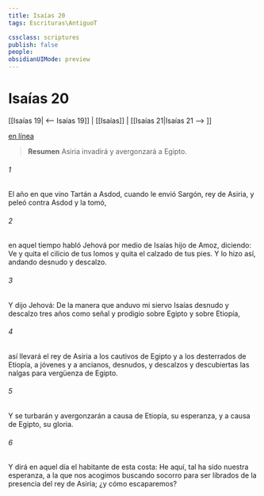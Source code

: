 ```yaml
---
title: Isaías 20
tags: Escrituras\AntiguoT

cssclass: scriptures
publish: false
people:
obsidianUIMode: preview
---
```


# Isaías 20
[[Isaías 19| <-- Isaías 19]] | [[Isaías]] | [[Isaías 21|Isaías 21 --> ]]

[en línea](https://churchofjesuschrist.org/study/scriptures/ot/isa/20?lang=spa)

> __Resumen__
Asiria invadirá y avergonzará a Egipto.

###### 1 
El año en que vino Tartán a Asdod, cuando le envió Sargón, rey de Asiria, y peleó contra Asdod y la tomó,

###### 2 
en aquel tiempo habló Jehová por medio de Isaías hijo de Amoz, diciendo: Ve y quita el cilicio de tus lomos y quita el calzado de tus pies. Y lo hizo así, andando desnudo y descalzo.

###### 3 
Y dijo Jehová: De la manera que anduvo mi siervo Isaías desnudo y descalzo tres años como señal y prodigio sobre Egipto y sobre Etiopía,

###### 4 
así llevará el rey de Asiria a los cautivos de Egipto y a los desterrados de Etiopía, a jóvenes y a ancianos, desnudos, y descalzos y descubiertas las nalgas para vergüenza de Egipto.

###### 5 
Y se turbarán y avergonzarán a causa de Etiopía, su esperanza, y a causa de Egipto, su gloria.

###### 6 
Y dirá en aquel día el habitante de esta costa: He aquí, tal ha sido nuestra esperanza, a la que nos acogimos buscando socorro para ser librados de la presencia del rey de Asiria; ¿y cómo escaparemos?


